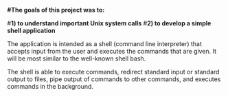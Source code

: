 **#The goals of this project was to:**

  #**1) to understand important Unix system calls**
  #**2) to develop a simple shell application**

The application is intended as a shell (command line interpreter) that accepts input from the user and executes the commands that are given. It will be most similar to the well-known shell bash.

The shell is able to execute commands, redirect standard input or standard output to files, pipe output of commands to other commands, and executes commands in the background.
